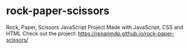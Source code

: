 # rock-paper-scissors
Rock, Paper, Scissors JavaScript Project
Made with JavaScript, CSS and HTML
Check out the project: https://renanmdp.github.io/rock-paper-scissors/
